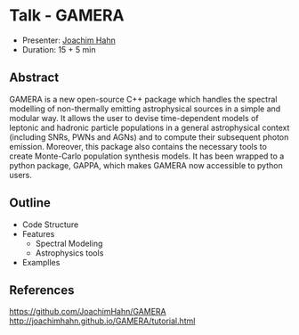 # Talk - GAMERA

* Presenter: [Joachim Hahn](https://github.com/JoachimHahn/)
* Duration: 15 + 5 min

## Abstract

GAMERA is a new open-source C++ package which handles the spectral modelling of non-thermally emitting astrophysical sources in a simple and modular way. It allows the user to devise time-dependent models of leptonic and hadronic particle populations in a general astrophysical context (including SNRs, PWNs and AGNs) and to compute their subsequent photon emission. Moreover, this package also contains the necessary tools to create Monte-Carlo population synthesis models.
It has been wrapped to a python package, GAPPA, which makes GAMERA now accessible to python users.

## Outline

* Code Structure
* Features
  * Spectral Modeling
  * Astrophysics tools
* Examplles

## References

https://github.com/JoachimHahn/GAMERA
http://joachimhahn.github.io/GAMERA/tutorial.html
